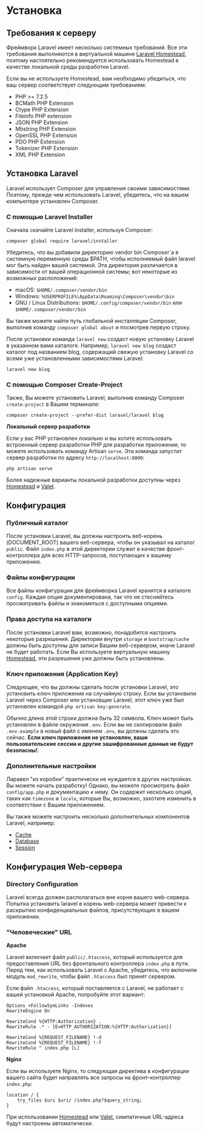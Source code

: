 # Установка

## Требования к серверу

Фреймворк Laravel имеет несколько системных требований. Все эти требования выполняются в виртуальной машине [Laravel Homestead](homestead.md), поэтому настоятельно рекомендуется использовать Homestead в качестве локальной среды разработки Laravel.

Если вы не используете Homestead, вам необходимо убедиться, что ваш сервер соответствует следующим требованиям:

* PHP &gt;= 7.2.5
* BCMath PHP Extension
* Ctype PHP Extension
* Fileinfo PHP extension
* JSON PHP Extension
* Mbstring PHP Extension
* OpenSSL PHP Extension
* PDO PHP Extension
* Tokenizer PHP Extension
* XML PHP Extension

## Установка Laravel

Laravel использует Composer для управления своими зависимостями. Поэтому, прежде чем использовать Laravel, убедитесь, что на вашем компьютере установлен Composer.

### **С помощью Laravel Installer**

Сначала скачайте Laravel installer, используя Composer:

```text
composer global require laravel/installer
```

Убедитесь, что вы добавили директорию vendor bin Composer\`a в системную переменную среды $PATH, чтобы исполняемый файл laravel мог быть найден вашей системой. Эта директория различается в зависимости от вашей операционной системы; вот некоторые из возможных расположений:

* macOS: `$HOME/.composer/vendor/bin`
* Windows: `%USERPROFILE%\AppData\Roaming\Composer\vendor\bin`
* GNU / Linux Distributions: `$HOME/.config/composer/vendor/bin` или `$HOME/.composer/vendor/bin`

Вы также можете найти путь глобальной инсталляции Composer, выполнив команду `composer global about` и посмотрев первую строку.

После установки команда `laravel new` создаст новую установку Laravel в указанном вами каталоге. Например, `laravel new blog` создаст каталог под названием blog, содержащий свежую установку Laravel со всеми уже установленными зависимостями Laravel:

```text
laravel new blog
```

### **С помощью Composer Create-Project**

Также, Вы можете установить Laravel, выполнив команду Composer `create-project` в Вашем терминале:

```text
composer create-project --prefer-dist laravel/laravel blog
```

**Локальный сервер разработки**

Если у вас PHP установлен локально и вы хотите использовать встроенный сервер разработки PHP для разработки приложения, то можете использовать команду Artisan `serve`. Эта команда запустит сервер разработки по адресу `http://localhost:8000`:

```text
php artisan serve
```

Более надежные варианты локальной разработки доступны через [Homestead](homestead.md) и [Valet](valet.md).

## Конфигурация

### **Публичный каталог**

После установки Laravel, вы должны настроить веб-корень \(DOCUMENT\_ROOT\) вашего веб-сервера, чтобы он указывал на каталог `public`. Файл `index.php` в этой директории служит в качестве фронт-контроллера для всех HTTP-запросов, поступающих к вашему приложению.

### Файлы конфигурации

Все файлы конфигурации для фреймворка Laravel хранятся в каталоге `config`. Каждая опция документирована, так что не стесняйтесь просматривать файлы и знакомиться с доступными опциями.

### **Права доступа на каталоги**

После установки Laravel вам, возможно, понадобится настроить некоторые разрешения. Директории внутри `storage` и `bootstrap/cache` должны быть доступны для записи Вашим веб-сервером, иначе Laravel не будет работать. Если Вы используете виртуальную машину [Homestead](https://laravel.com/docs/7.x/homestead), эти разрешения уже должны быть установлены.

### **Ключ приложения \(Application Key\)**

Следующее, что вы должны сделать после установки Laravel, это установить ключ приложения на случайную строку. Если вы установили Laravel через Composer или установщик Laravel, этот ключ уже был установлен командой `php artisan key:generate`.

Обычно длина этой строки должна быть 32 символа. Ключ может быть установлен в файле окружения `.env`. Если вы не скопировали файл `.env.example` в новый файл с именем `.env`, вы должны сделать это сейчас. **Если ключ приложения не установлен, ваши пользовательские сессии и другие зашифрованные данные не будут безопасны!**.

### **Дополнительные настройки**

Ларавел "из коробки" практически не нуждается в других настройках. Вы можете начать разработку! Однако, вы можете просмотреть файл `config/app.php` и документацию к нему. Он содержит несколько опций, таких как `timezone` и `locale`, которые Вы, возможно, захотите изменить в соответствии с Вашим приложением.

Вы также можете настроить несколько дополнительных компонентов Laravel, например:

* [Cache](https://github.com/delphinpro/laravel-ru/tree/29222cc3b02433613d72e0c45718a6ce91069487/getting-started/cache.md#configuration)
* [Database](https://github.com/delphinpro/laravel-ru/tree/29222cc3b02433613d72e0c45718a6ce91069487/getting-started/database.md#configuration)
* [Session](https://github.com/delphinpro/laravel-ru/tree/29222cc3b02433613d72e0c45718a6ce91069487/getting-started/session.md#configuration)

## Конфигурация Web-сервера

### Directory Configuration

Laravel всегда должен располагаться вне корня вашего web-сервера. Попытка установить laravel в корень web-сервера может привести к раскрытию конфиденциальных файлов, присутствующих в вашем приложении.

### "Человеческие" URL

**Apache**

Laravel включает файл `public/.htaccess`, который используется для предоставления URL без фронтального контроллера `index.php` в пути. Перед тем, как использовать Laravel с Apache, убедитесь, что включили модуль `mod_rewrite`, чтобы файл `.htaccess` был принят сервером.

Если файл `.htaccess`, который поставляется с Laravel, не работает с вашей установкой Apache, попробуйте этот вариант:

```text
Options +FollowSymLinks -Indexes
RewriteEngine On

RewriteCond %{HTTP:Authorization} .
RewriteRule .* - [E=HTTP_AUTHORIZATION:%{HTTP:Authorization}]

RewriteCond %{REQUEST_FILENAME} !-d
RewriteCond %{REQUEST_FILENAME} !-f
RewriteRule ^ index.php [L]
```

**Nginx**

Если вы используете Nginx, то следующая директива в конфигурации вашего сайта будет направлять все запросы на фронт-контроллер `index.php`:

```text
location / {
    try_files $uri $uri/ /index.php?$query_string;
}
```

При использовании [Homestead](homestead.md) или [Valet](valet.md), симпатичные URL-адреса будут настроены автоматически.

